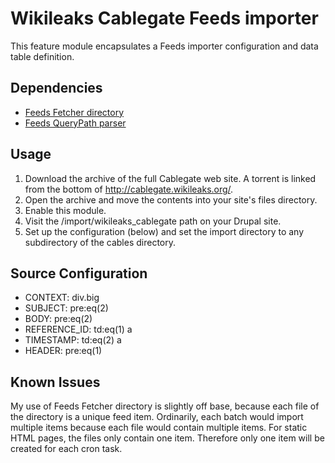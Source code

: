 # Wikileaks Cablegate Feeds importer

This feature module encapsulates a Feeds importer configuration and data table
definition.

## Dependencies

* [Feeds Fetcher directory](http://drupal.org/project/feeds_fetcher_directory)
* [Feeds QueryPath parser](http://drupal.org/project/feeds_querypath_parser)

## Usage

1. Download the archive of the full Cablegate web site. A torrent is linked from
   the bottom of http://cablegate.wikileaks.org/.
2. Open the archive and move the contents into your site's files directory.
3. Enable this module.
4. Visit the /import/wikileaks_cablegate path on your Drupal site.
5. Set up the configuration (below) and set the import directory to any
   subdirectory of the cables directory.

## Source Configuration

* CONTEXT: div.big
* SUBJECT: pre:eq(2)
* BODY: pre:eq(2)
* REFERENCE_ID: td:eq(1) a
* TIMESTAMP: td:eq(2) a
* HEADER: pre:eq(1)

## Known Issues

My use of Feeds Fetcher directory is slightly off base, because each file of the
directory is a unique feed item. Ordinarily, each batch would import multiple
items because each file would contain multiple items. For static HTML pages, the
files only contain one item. Therefore only one item will be created for each
cron task.
